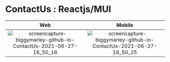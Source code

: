 

# ContactUs : Reactjs/MUI


|  Web  | Mobile  |
| :-------------: | :-------------: |
| ![screencapture-biggymarley-github-io-ContactUs-2021-06-27-16_50_16](https://user-images.githubusercontent.com/58108317/123551064-168f6900-d768-11eb-9552-7a95b721c19e.png)  |![screencapture-biggymarley-github-io-ContactUs-2021-06-27-16_50_25](https://user-images.githubusercontent.com/58108317/123551068-18f1c300-d768-11eb-8012-438091f409d6.png) |

